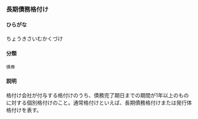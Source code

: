 <div style="display:none;">

## [あ行](securities-terms?id=あ行)
## [か行](securities-terms?id=か行)
## [さ行](securities-terms?id=さ行)
## [た行](securities-terms?id=た行)

</div>

### 長期債務格付け

#### ひらがな

ちょうきさいむかくづけ

#### 分類

`債券`

#### 説明

格付け会社が付与する格付けのうち、債務完了期日までの期間が1年以上のものに対する個別格付けのこと。通常格付けといえば、長期債務格付けまたは発行体格付けを表す。

<div style="display:none;">

## [な行](securities-terms?id=な行)
## [は行](securities-terms?id=は行)
## [ま行](securities-terms?id=ま行)
## [や行](securities-terms?id=や行)
## [ら行](securities-terms?id=ら行)
## [わ行](securities-terms?id=わ行)
## [英数字・記号](securities-terms?id=英数字・記号)

</div>

